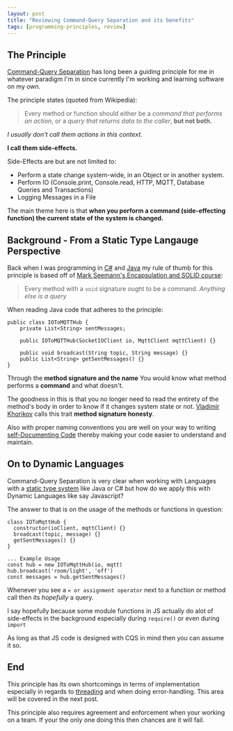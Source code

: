 ```yaml
---
layout: post
title: "Reviewing Command-Query Separation and its benefits"
tags: [programming-principles, review]
---
```


## The Principle 

[Command-Query Separation][CQS] has long been a guiding principle for me in whatever paradigm I'm in since currently I'm working and learning software on my own.

The principle states (quoted from Wikipedia):

> Every method or function should either be a *command that performs an action*, or a *query that returns data to the caller*, **but not both.**

*I usually don't call them actions in this context.*

**I call them side-effects.**

Side-Effects are but are not limited to:

* Perform a state change system-wide, in an Object or in another system.
* Perform IO (Console.print, Console.read, HTTP, MQTT, Database Queries and Transactions)
* Logging Messages in a File

The main theme here is that **when you perform a command (side-effecting function) the current state of the system is changed.**

## Background - From a Static Type Langauge Perspective

Back when I was programming in [C#][c#] and [Java][java] my rule of thumb for this principle is based off of [Mark Seemann's Encapsulation and SOLID course][pluralsight-course]:

> Every method with a `void` signature ought to be a command. *Anything else is a query*

When reading Java code that adheres to the principle:

    public class IOToMQTTHub {
        private List<String> sentMessages; 

        public IOToMQTTHub(SocketIOClient io, MqttClient mqttClient) {}
        
        public void broadcast(String topic, String message) {}
        public List<String> getSentMessages() {}
    }

Through the **method signature and the name** You would know what method performs a **command** and what doesn't.

The goodness in this is that you no longer need to read the entirety of the method's body in order to know if it changes system state or not. [Vladimir Khorikov][vlad-khov] calls this trait **method signature honesty**.

Also with proper naming conventions you are well on your way to writing [self-Documenting Code][self-documenting code] thereby making your code easier to understand and maintain.

## On to Dynamic Languages

Command-Query Separation is very clear when working with Languages with a [static type system][static-type] like Java or C# but how do we apply this with Dynamic Languages like say Javascript?

The answer to that is on the usage of the methods or functions in question:

    class IOToMqttHub {
      constructor(ioClient, mqttClient) {}
      broadcast(topic, message) {}
      getSentMessages() {}
    }
    
    ... Example Usage
    const hub = new IOToMqttHub(io, mqtt)
    hub.broadcast('room/light', 'off')
    const messages = hub.getSentMessages()

Whenever you see a `= or assignment operator` next to a function or method call then its *hopefully* a query.

I say hopefully because some module functions in JS actually do alot of side-effects in the background especially during `require()` or even during `import`

As long as that JS code is designed with CQS in mind then you can assume it so.

## End

This principle has its own shortcomings in terms of implementation especially in regards to [threading][threading-drawbacks] and when doing error-handling. This area will be covered in the next post.

This principle also requires agreement and enforcement when your working on a team. If your the only one doing this then chances are it will fail.

[static-type]: https://en.wikipedia.org/wiki/Type_system#Static_type_checking
[threading-drawbacks]: https://en.wikipedia.org/wiki/Command%E2%80%93query_separation#Drawbacks
[self-documenting code]: https://en.wikipedia.org/wiki/Self-documenting_code
[vlad-khov]: https://enterprisecraftsmanship.com/2016/04/21/what-is-functional-programming/
[c#]: https://en.wikipedia.org/wiki/C_Sharp_(programming_language)
[java]: https://en.wikipedia.org/wiki/Java_(programming_language)
[pluralsight-course]: https://www.pluralsight.com/courses/encapsulation-solid
[CQS]: https://en.wikipedia.org/wiki/Command%E2%80%93query_separation
